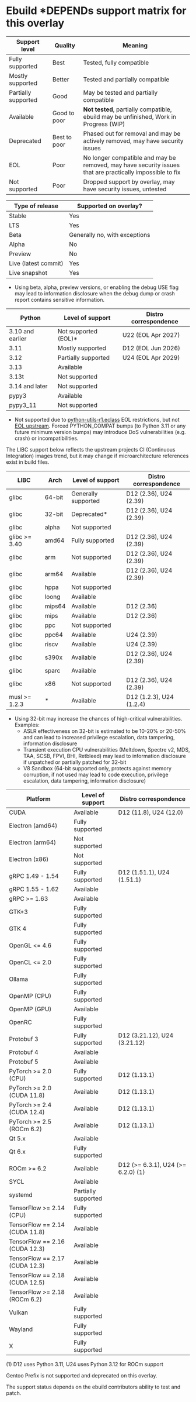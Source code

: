 # Ebuild *DEPENDs support matrix for this overlay

| Support level        | Quality      | Meaning                                                                                                  |
| ---                  | ---          | ---                                                                                                      |
| Fully supported      | Best         | Tested, fully compatible                                                                                 |
| Mostly supported     | Better       | Tested and partially compatible                                                                          |
| Partially supported  | Good         | May be tested and partially compatible                                                                   |
| Available            | Good to poor | **Not tested**, partially compatible, ebuild may be unfinished, Work in Progress (WIP)                   |
| Deprecated           | Best to poor | Phased out for removal and may be actively removed, may have security issues                             |
| EOL                  | Poor         | No longer compatible and may be removed, may have security issues that are practically impossible to fix |
| Not supported        | Poor         | Dropped support by overlay, may have security issues, untested                                           |

| Type of release      | Supported on overlay?                 | 
| ---                  | ---                                   |
| Stable               | Yes                                   |
| LTS                  | Yes                                   |
| Beta                 | Generally no, with exceptions         |
| Alpha                | No                                    |
| Preview              | No                                    |
| Live (latest commit) | Yes                                   |
| Live snapshot        | Yes                                   |

* Using beta, alpha, preview versions, or enabling the debug USE flag may lead
  to information disclosure when the debug dump or crash report contains
  sensitive information.

| Python               | Level of support                      | Distro correspondence   |
| ---                  | ---                                   | ---                     |
| 3.10 and earlier     | Not supported (EOL)*                  | U22 (EOL Apr 2027)      |
| 3.11                 | Mostly supported                      | D12 (EOL Jun 2026)      |
| 3.12                 | Partially supported                   | U24 (EOL Apr 2029)      |
| 3.13                 | Available                             |                         |
| 3.13t                | Not supported                         |                         |
| 3.14 and later       | Not supported                         |                         |
| pypy3                | Available                             |                         |
| pypy3_11             | Not supported                         |                         |

* Not supported due to [python-utils-r1.eclass](https://github.com/gentoo/gentoo/blob/master/eclass/python-utils-r1.eclass#L44)
  EOL restrictions, but not [EOL upstream](https://devguide.python.org/versions/).
  Forced PYTHON_COMPAT bumps (to Python 3.11 or any future minimum version
  bumps) may introduce DoS vulnerabilities (e.g. crash) or incompatibilities.

The LIBC support below reflects the upstream projects CI (Continuous
Integration) images trend, but it may change if microarchitecture references
exist in build files.

| LIBC                 | Arch     | Level of support            | Distro correspondence    |
| ---                  | ----     | ---                         | ---                      |
| glibc                | 64-bit   | Generally supported         | D12 (2.36), U24 (2.39)   |
| glibc                | 32-bit   | Deprecated*                 | D12 (2.36), U24 (2.39)   |
| glibc                | alpha    | Not supported               |                          |
| glibc >= 3.40        | amd64    | Fully supported             | D12 (2.36), U24 (2.39)   |
| glibc                | arm      | Not supported               | D12 (2.36), U24 (2.39)   |
| glibc                | arm64    | Available                   | D12 (2.36), U24 (2.39)   |
| glibc                | hppa     | Not supported               |                          |
| glibc                | loong    | Available                   |                          |
| glibc                | mips64   | Available                   | D12 (2.36)               |
| glibc                | mips     | Available                   | D12 (2.36)               |
| glibc                | ppc      | Not supported               |                          |
| glibc                | ppc64    | Available                   |             U24 (2.39)   |
| glibc                | riscv    | Available                   |             U24 (2.39)   |
| glibc                | s390x    | Available                   | D12 (2.36), U24 (2.39)   |
| glibc                | sparc    | Available                   |                          |
| glibc                | x86      | Not supported               | D12 (2.36), U24 (2.39)   |
| musl >= 1.2.3        | *        | Available                   | D12 (1.2.3), U24 (1.2.4) |

* Using 32-bit may increase the chances of high-critical vulnerabilities.  Examples:
  - ASLR effectiveness on 32-bit is estimated to be 10-20% or 20-50% and can lead to increased privilege escalation, data tampering, information disclosure
  - Transient execution CPU vulnerabilities (Meltdown, Spectre v2, MDS, TAA, SCSB, FPVI, BHI, Retbleed) may lead to information disclosure if unpatched or partially patched for 32-bit
  - V8 Sandbox (64-bit supported only, protects against memory corruption, if not used may lead to code execution, privilege escalation, data tampering, information disclosure)

| Platform                        | Level of support                      | Distro correspondence              |
| ---                             | ---                                   | ---                                |
| CUDA                            | Available                             | D12 (11.8), U24 (12.0)             |
| Electron (amd64)                | Fully supported                       |                                    |
| Electron (arm64)                | Not supported                         |                                    |
| Electron (x86)                  | Not supported                         |                                    |
| gRPC 1.49 - 1.54                | Fully supported                       | D12 (1.51.1), U24 (1.51.1)         |
| gRPC 1.55 - 1.62                | Available                             |                                    |
| gRPC >= 1.63                    | Available                             |                                    |
| GTK+3                           | Fully supported                       |                                    |
| GTK 4                           | Fully supported                       |                                    |
| OpenGL <= 4.6                   | Fully supported                       |                                    |
| OpenCL <= 2.0                   | Fully supported                       |                                    |
| Ollama                          | Fully supported                       |                                    |
| OpenMP (CPU)                    | Fully supported                       |                                    |
| OpenMP (GPU)                    | Available                             |                                    |
| OpenRC                          | Fully supported                       |                                    |
| Protobuf 3                      | Fully supported                       | D12 (3.21.12), U24 (3.21.12)       |
| Protobuf 4                      | Available                             |                                    |
| Protobuf 5                      | Available                             |                                    |
| PyTorch >= 2.0 (CPU)            | Fully supported                       | D12 (1.13.1)                       |
| PyTorch >= 2.0 (CUDA 11.8)      | Available                             | D12 (1.13.1)                       |
| PyTorch >= 2.4 (CUDA 12.4)      | Available                             | D12 (1.13.1)                       |
| PyTorch >= 2.5 (ROCm 6.2)       | Available                             | D12 (1.13.1)                       |
| Qt 5.x                          | Available                             |                                    |
| Qt 6.x                          | Fully supported                       |                                    |
| ROCm >= 6.2                     | Available                             | D12 (>= 6.3.1), U24 (>= 6.2.0) (1) |
| SYCL                            | Available                             |                                    |
| systemd                         | Partially supported                   |                                    |
| TensorFlow >= 2.14 (CPU)        | Fully supported                       |                                    |
| TensorFlow == 2.14 (CUDA 11.8)  | Available                             |                                    |
| TensorFlow == 2.16 (CUDA 12.3)  | Available                             |                                    |
| TensorFlow == 2.17 (CUDA 12.3)  | Available                             |                                    |
| TensorFlow == 2.18 (CUDA 12.5)  | Available                             |                                    |
| TensorFlow >= 2.18 (ROCm  6.2)  | Available                             |                                    |
| Vulkan                          | Fully supported                       |                                    |
| Wayland                         | Fully supported                       |                                    |
| X                               | Fully supported                       |                                    |

(1) D12 uses Python 3.11, U24 uses Python 3.12 for ROCm support

Gentoo Prefix is not supported and deprecated on this overlay.

The support status depends on the ebuild contributors ability to test and patch.

